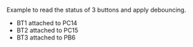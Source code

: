 Example to read the status of 3 buttons and apply debouncing.
* BT1 attached to PC14
* BT2 attached to PC15
* BT3 attached to PB6